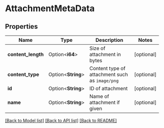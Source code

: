 # AttachmentMetaData

## Properties

| Name               | Type               | Description                                    | Notes      |
| ------------------ | ------------------ | ---------------------------------------------- | ---------- |
| **content_length** | Option<**i64**>    | Size of attachment in bytes                    | [optional] |
| **content_type**   | Option<**String**> | Content type of attachment such as `image/png` | [optional] |
| **id**             | Option<**String**> | ID of attachment                               | [optional] |
| **name**           | Option<**String**> | Name of attachment if given                    | [optional] |

[[Back to Model list]](../README#documentation-for-models) [[Back to API list]](../README#documentation-for-api-endpoints) [[Back to README]](../README)
